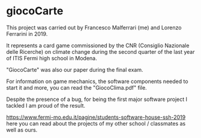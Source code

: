 # giocoCarte
This project was carried out by Francesco Malferrari (me) and Lorenzo Ferrarini in 2019.

It represents a card game commissioned by the CNR (Consiglio Nazionale delle Ricerche) on climate change during the second quarter of the last year of ITIS Fermi high school in Modena.

"GiocoCarte" was also our paper during the final exam.

For information on game mechanics, the software components needed to start it and more, you can read the "GiocoClima.pdf" file.

Despite the presence of a bug, for being the first major software project I tackled I am proud of the result.

https://www.fermi-mo.edu.it/pagine/students-software-house-ssh-2019
here you can read about the projects of my other school / classmates as well as ours.

